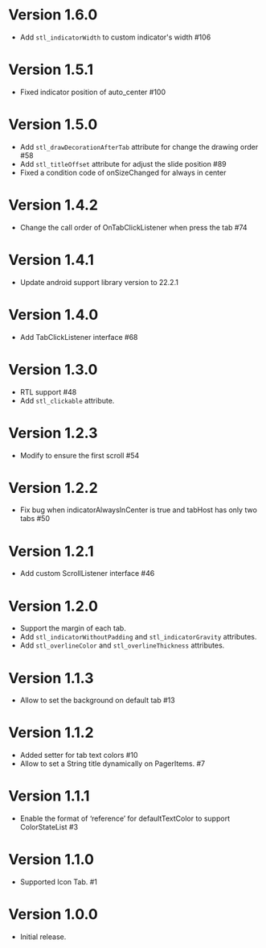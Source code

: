 # Version 1.6.0

* Add `stl_indicatorWidth` to custom indicator's width #106

# Version 1.5.1

* Fixed indicator position of auto_center #100

# Version 1.5.0

* Add `stl_drawDecorationAfterTab` attribute for change the drawing order #58
* Add `stl_titleOffset` attribute for adjust the slide position #89
* Fixed a condition code of onSizeChanged for always in center

# Version 1.4.2

* Change the call order of OnTabClickListener when press the tab #74

# Version 1.4.1

* Update android support library version to 22.2.1

# Version 1.4.0

* Add TabClickListener interface #68

# Version 1.3.0

* RTL support #48
* Add `stl_clickable` attribute.

# Version 1.2.3

* Modify to ensure the first scroll #54

# Version 1.2.2

* Fix bug when indicatorAlwaysInCenter is true and tabHost has only two tabs #50

# Version 1.2.1

* Add custom ScrollListener interface #46

# Version 1.2.0

* Support the margin of each tab.
* Add `stl_indicatorWithoutPadding` and `stl_indicatorGravity` attributes.
* Add `stl_overlineColor` and `stl_overlineThickness` attributes.

# Version 1.1.3

* Allow to set the background on default tab #13

# Version 1.1.2

* Added setter for tab text colors #10
* Allow to set a String title dynamically on PagerItems. #7

# Version 1.1.1

* Enable the format of ‘reference’ for defaultTextColor to support ColorStateList #3

# Version 1.1.0

* Supported Icon Tab. #1


# Version 1.0.0

* Initial release.

